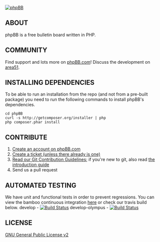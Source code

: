 [![phpBB](http://www.phpbb.com/theme/images/logos/blue/160x52.png)](http://www.phpbb.com)

## ABOUT

phpBB is a free bulletin board written in PHP.

## COMMUNITY

Find support and lots more on [phpBB.com](http://www.phpbb.com)! Discuss the development on [area51](http://area51.phpbb.com/phpBB/index.php).

## INSTALLING DEPENDENCIES

To be able to run an installation from the repo (and not from a pre-built package) you need to run the following commands to install phpBB's dependencies.

	cd phpBB
	curl -s http://getcomposer.org/installer | php
	php composer.phar install


## CONTRIBUTE

1. [Create an account on phpBB.com](http://www.phpbb.com/community/ucp.php?mode=register)
2. [Create a ticket (unless there already is one)](http://tracker.phpbb.com/secure/CreateIssue!default.jspa)
3. [Read our Git Contribution Guidelines](http://wiki.phpbb.com/Git); if you're new to git, also read [the introduction guide](http://wiki.phpbb.com/display/DEV/Working+with+Git)
4. Send us a pull request

## AUTOMATED TESTING

We have unit and functional tests in order to prevent regressions. You can view the bamboo continuous integration [here](http://bamboo.phpbb.com) or check our travis build below.
develop - [![Build Status](https://secure.travis-ci.org/phpbb/phpbb3.png?branch=develop)](http://travis-ci.org/phpbb/phpbb3)
develop-olympus - [![Build Status](https://secure.travis-ci.org/phpbb/phpbb3.png?branch=develop-olympus)](http://travis-ci.org/phpbb/phpbb3)

## LICENSE

[GNU General Public License v2](http://opensource.org/licenses/gpl-2.0.php)
